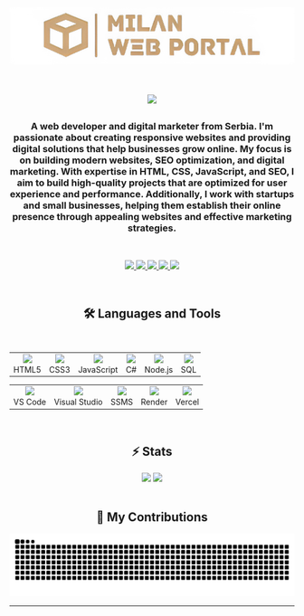 <div align="center">
    <a href="https://milanwebportal.com">
        <img src="https://github.com/Milan-petkovski/Milan-petkovski/blob/main/mwp.png">
    </a>
    <h1>
        <img src="https://readme-typing-svg.herokuapp.com/?font=Inter&size=48&center=true&vCenter=true&width=500&height=70&color=FFFFFF&duration=5000&lines=Hi+There!+👋;+I'm+Milan+Petkovski!;" />
    </h1>
    <h3>
    A web developer and digital marketer from Serbia. I'm passionate about creating responsive websites and providing digital solutions that help businesses grow online. My focus is on building modern websites, SEO optimization, and digital marketing. With expertise in HTML, CSS, JavaScript, and SEO, I aim to build high-quality projects that are optimized for user experience and performance. Additionally, I work with startups and small businesses, helping them establish their online presence through appealing websites and effective marketing strategies.
    </h3>
    <br>
    <p align="center">
        <a href="mailto:contact@milanwebportal.com" target="_blank">
            <img src="https://img.shields.io/badge/Gmail-D14836?style=for-the-badge&logo=gmail&logoColor=white">
        </a>
        <a href="https://linkedin.com/in/milan--petkovski" target="_blank">
            <img src="https://img.shields.io/badge/LinkedIn-0077B5?style=for-the-badge&logo=linkedin&logoColor=white">
        </a>
        <a href="https://milanwebportal.com" target="_blank">
            <img src="https://img.shields.io/badge/Portfolio-FFA90A?style=for-the-badge&logo=about.me&logoColor=black">
        </a>
        <a href="https://instagram.com/milanwebportal" target="_blank">
            <img src="https://img.shields.io/badge/Instagram-E4405F?style=for-the-badge&logo=instagram&logoColor=white">
        </a>
        <a href="https://freelancer.com/u/Milan567" target="_blank">
            <img src="https://img.shields.io/badge/Freelancer-D4AF37?style=for-the-badge&logo=freelancer&logoColor=white">
        </a>
    </p>
    <br>

## 🛠️ Languages and Tools
<br>
<!-- Veštine -->
<table align="center">
  <tr>
    <td align="center">
      <img src="https://img.icons8.com/fluent/48/000000/html-5.png" width="40" /><br>HTML5
    </td>
    <td align="center">
      <img src="https://img.icons8.com/fluent/48/000000/css3.png" width="40" /><br>CSS3
    </td>
    <td align="center">
      <img src="https://img.icons8.com/fluent/48/000000/javascript.png" width="40" /><br>JavaScript
    </td>
    <td align="center">
      <img src="https://img.icons8.com/fluent/48/000000/c-sharp-logo.png" width="40" /><br>C#
    </td>
    <td align="center">
      <img src="https://img.icons8.com/fluent/48/000000/node-js.png" width="40" /><br>Node.js
    </td>
    <td align="center">
      <img src="https://img.icons8.com/fluent/48/000000/sql.png" width="40" /><br>SQL
    </td>
  </tr>
</table>
<!-- Alati -->
<table align="center">
  <tr>
    <td align="center">
      <img src="https://img.icons8.com/fluent/48/000000/visual-studio-code-2019.png" width="40" /><br>VS Code
    </td>
    <td align="center">
      <img src="https://img.icons8.com/fluent/48/000000/visual-studio.png" width="40" /><br>Visual Studio
    </td>
    <td align="center">
      <img src="https://img.icons8.com/?size=100&id=laYYF3dV0Iew&format=png&color=000000" width="40" /><br>SSMS
    </td>
    <td align="center">
      <img src="https://cdn.simpleicons.org/render/FFFFFF" width="40" /><br>Render
    </td>
    <td align="center">
      <img src="https://cdn.simpleicons.org/vercel/808080" width="40" /><br>Vercel
    </td>
  </tr>
</table>

<br>

## ⚡️ Stats
<div align="center">
  <img height="200" src="https://github-readme-stats.vercel.app/api?username=Milan-petkovski&count_private=true&show_icons=true&theme=radical&hide_rank=true" />
  <img height="200" src="https://github-readme-streak-stats.herokuapp.com/?user=Milan-petkovski&theme=radical" />
</div>

<br>

## 🐍 My Contributions
<div align="center">
  <picture>
    <source media="(prefers-color-scheme: dark)" srcset="https://raw.githubusercontent.com/Milan-petkovski/milan-petkovski/output/github-contribution-grid-snake-dark.svg" />
    <source media="(prefers-color-scheme: light)" srcset="https://raw.githubusercontent.com/Milan-petkovski/milan-petkovski/output/github-contribution-grid-snake.svg" />
    <img alt="github-snake" src="https://raw.githubusercontent.com/Milan-petkovski/milan-petkovski/output/github-contribution-grid-snake.svg" />
  </picture>
</div>

<hr>
